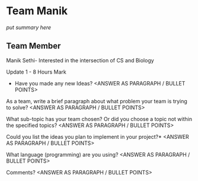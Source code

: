 # Team Manik
*put summary here*
 
 ## Team Member
 Manik Sethi- Interested in the intersection of CS and Biology
 
 Update 1 - 8 Hours Mark
* Have you made any new Ideas?
<ANSWER AS PARAGRAPH / BULLET POINTS>

As a team, write a brief paragraph about what problem your team is trying to solve?
<ANSWER AS PARAGRAPH / BULLET POINTS>

What sub-topic has your team chosen? Or did you choose a topic not within the specified topics?
<ANSWER AS PARAGRAPH / BULLET POINTS>

Could you list the ideas you plan to implement in your project?*
<ANSWER AS PARAGRAPH / BULLET POINTS>

What language (programming) are you using?
<ANSWER AS PARAGRAPH / BULLET POINTS>

Comments?
<ANSWER AS PARAGRAPH / BULLET POINTS>
